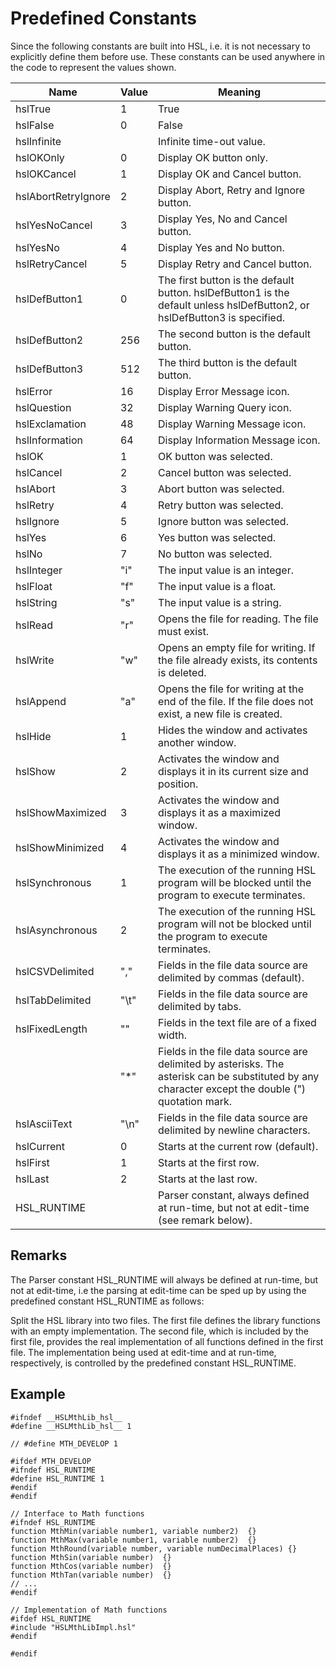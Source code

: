 # Predefined Constants

Since the following constants are built into HSL, i.e. it is not necessary to explicitly define them before use. These constants can be used anywhere in the code to represent the values shown.

&#x20;

| **Name**            | **Value**  | **Meaning**                                                                                                                                       |
| ------------------- | ---------- | ------------------------------------------------------------------------------------------------------------------------------------------------- |
| hslTrue             | 1          | True                                                                                                                                              |
| hslFalse            | 0          | False                                                                                                                                             |
| hslInfinite         |            | Infinite time-out value.                                                                                                                          |
| hslOKOnly           | 0          | Display OK button only.                                                                                                                           |
| hslOKCancel         | 1          | Display OK and Cancel button.                                                                                                                     |
| hslAbortRetryIgnore | 2          | Display Abort, Retry and Ignore button.                                                                                                           |
| hslYesNoCancel      | 3          | Display Yes, No and Cancel button.                                                                                                                |
| hslYesNo            | 4          | Display Yes and No button.                                                                                                                        |
| hslRetryCancel      | 5          | Display Retry and Cancel button.                                                                                                                  |
| hslDefButton1       | 0          | The first button is the default button. hslDefButton1 is the default unless hslDefButton2, or hslDefButton3 is specified.                         |
| hslDefButton2       | 256        | The second button is the default button.                                                                                                          |
| hslDefButton3       | 512        | The third button is the default button.                                                                                                           |
| hslError            | 16         | Display Error Message icon.                                                                                                                       |
| hslQuestion         | 32         | Display Warning Query icon.                                                                                                                       |
| hslExclamation      | 48         | Display Warning Message icon.                                                                                                                     |
| hslInformation      | 64         | Display Information Message icon.                                                                                                                 |
| hslOK               | 1          | OK button was selected.                                                                                                                           |
| hslCancel           | 2          | Cancel button was selected.                                                                                                                       |
| hslAbort            | 3          | Abort button was selected.                                                                                                                        |
| hslRetry            | 4          | Retry button was selected.                                                                                                                        |
| hslIgnore           | 5          | Ignore button was selected.                                                                                                                       |
| hslYes              | 6          | Yes button was selected.                                                                                                                          |
| hslNo               | 7          | No button was selected.                                                                                                                           |
| hslInteger          | "i"        | The input value is an integer.                                                                                                                    |
| hslFloat            | "f"        | The input value is a float.                                                                                                                       |
| hslString           | "s"        | The input value is a string.                                                                                                                      |
| hslRead             | "r"        | Opens the file for reading. The file must exist.                                                                                                  |
| hslWrite            | "w"        | Opens an empty file for writing. If the file already exists, its contents is deleted.                                                             |
| hslAppend           | "a"        | Opens the file for writing at the end of the file. If the file does not exist, a new file is created.                                             |
| hslHide             | 1          | Hides the window and activates another window.                                                                                                    |
| hslShow             | 2          | Activates the window and displays it in its current size and position.                                                                            |
| hslShowMaximized    | 3          | Activates the window and displays it as a maximized window.                                                                                       |
| hslShowMinimized    | 4          | Activates the window and displays it as a minimized window.                                                                                       |
| hslSynchronous      | 1          | The execution of the running HSL program will be blocked until the program to execute terminates.                                                 |
| hslAsynchronous     | 2          | The execution of the running HSL program will not be blocked until the program to execute terminates.                                             |
| hslCSVDelimited     | ","        | Fields in the file data source are delimited by commas (default).                                                                                 |
| hslTabDelimited     | "\t"       | Fields in the file data source are delimited by tabs.                                                                                             |
| hslFixedLength      | ""         | Fields in the text file are of a fixed width.                                                                                                     |
|                     | "\*"       | Fields in the file data source are delimited by asterisks. The asterisk can be substituted by any character except the double (") quotation mark. |
| hslAsciiText        | "\n"       | Fields in the file data source are delimited by newline characters.                                                                               |
| hslCurrent          | 0          | Starts at the current row (default).                                                                                                              |
| hslFirst            | 1          | Starts at the first row.                                                                                                                          |
| hslLast             | 2          | Starts at the last row.                                                                                                                           |
| HSL\_RUNTIME        |            | Parser constant, always defined at run-time, but not at edit-time (see remark below).                                                             |

&#x20;

## Remarks

The Parser constant HSL\_RUNTIME will always be defined at run-time, but not at edit-time, i.e the parsing at edit-time can be sped up by using the predefined constant HSL\_RUNTIME as follows:

Split the HSL library into two files. The first file defines the library functions with an empty implementation. The second file, which is included by the first file, provides the real implementation of all functions defined in the first file. The implementation being used at edit-time and at run-time, respectively, is controlled by the predefined constant HSL\_RUNTIME.

&#x20;

## Example

```clike
#ifndef __HSLMthLib_hsl__
#define __HSLMthLib_hsl__ 1
 
// #define MTH_DEVELOP 1
 
#ifdef MTH_DEVELOP
#ifndef HSL_RUNTIME
#define HSL_RUNTIME 1
#endif
#endif
 
// Interface to Math functions
#ifndef HSL_RUNTIME
function MthMin(variable number1, variable number2)  {}
function MthMax(variable number1, variable number2)  {}
function MthRound(variable number, variable numDecimalPlaces) {}
function MthSin(variable number)  {}
function MthCos(variable number)  {}
function MthTan(variable number)  {}
// ...
#endif
 
// Implementation of Math functions
#ifdef HSL_RUNTIME
#include "HSLMthLibImpl.hsl"
#endif
 
#endif
```

